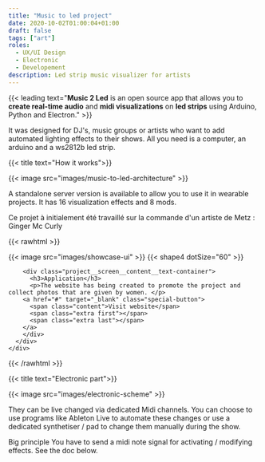 ```yaml
---
title: "Music to led project"
date: 2020-10-02T01:00:04+01:00
draft: false
tags: ["art"]
roles:
  - UX/UI Design
  - Electronic
  - Developement
description: Led strip music visualizer for artists
---
```


{{< leading text="**Music 2 Led** is an open source app that allows you to **create real-time audio** and **midi visualizations** on **led strips** using Arduino, Python and Electron." >}}

It was designed for DJ's, music groups or artists who want to add automated lighting effects to their shows. All you need is a computer, an arduino and a ws2812b led strip.

{{< title text="How it works">}}

{{< image src="images/music-to-led-architecture" >}}

A standalone server version is available to allow you to use it in wearable projects. It has 16 visualization effects and 8 mods.

Ce projet à initialement été travaillé sur la commande d'un artiste de Metz : Ginger Mc Curly

{{< rawhtml >}}

  </div>
    <div class="project__screen">
      <div class="project__screen__content">
        <div class="project__screen__content__image">
          {{< image src="images/showcase-ui" >}}
          {{< shape4 dotSize="60" >}}
        </div>
        
        <div class="project__screen__content__text-container">
          <h3>Application</h3>
          <p>The website has being created to promote the project and collect photos that are given by women. </p>
        <a href="#" target="_blank" class="special-button">
          <span class="content">Visit website</span>
          <span class="extra first"></span>
          <span class="extra last"></span>
        </a>
        </div>
      </div>
    </div>

  <div class="container project__container">
{{< /rawhtml >}}


{{< title text="Electronic part">}}

{{< image src="images/electronic-scheme" >}}

They can be live changed via dedicated Midi channels. You can choose to use programs like Ableton Live to automate these changes or use a dedicated synthetiser / pad to change them manually during the show.

Big principle You have to send a midi note signal for activating / modifying effects. See the doc below.
